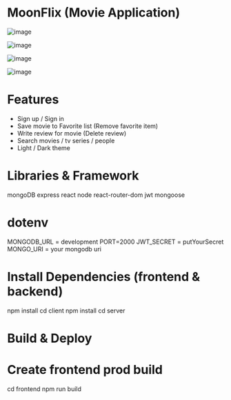 # MoonFlix (Movie Application)

![image](https://github.com/AnkitaSingh2000/MoonFlix-Movie-App-/assets/89559467/f277cd9b-442f-428c-aca2-07a7499649ab)

![image](https://github.com/AnkitaSingh2000/MoonFlix-Movie-App-/assets/89559467/87b79eb1-6e2d-4169-b08f-73b48484b29c)

![image](https://github.com/AnkitaSingh2000/MoonFlix-Movie-App-/assets/89559467/0e4466f6-bf78-482d-ab2f-b1ae56e2c1f7)

![image](https://github.com/AnkitaSingh2000/MoonFlix-Movie-App-/assets/89559467/3af1221d-ed28-43f7-9768-7b5c502ee7b2)

# Features
- Sign up / Sign in
- Save movie to Favorite list (Remove favorite item)
- Write review for movie (Delete review)
- Search movies / tv series / people
- Light / Dark theme


# Libraries & Framework
mongoDB
express
react
node
react-router-dom
jwt
mongoose

# dotenv 
MONGODB_URL = development
PORT=2000
JWT_SECRET = putYourSecret
MONGO_URI = your mongodb uri


# Install Dependencies (frontend & backend)
npm install
cd client
npm install
cd server


# Build & Deploy
# Create frontend prod build
cd frontend
npm run build
